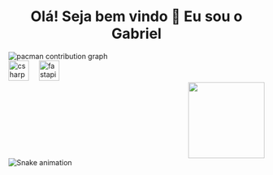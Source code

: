 <h1 align="center">Olá! Seja bem vindo 👋 Eu sou o Gabriel</h1>

<picture>
  <source media="(prefers-color-scheme: dark)" srcset="https://raw.githubusercontent.com/GabrielGBLdev/GabrielGBLdev/output/pacman-contribution-graph-dark.svg">
  <source media="(prefers-color-scheme: light)" srcset="https://raw.githubusercontent.com/GabrielGBLdev/GabrielGBLdev/output/pacman-contribution-graph.svg">
  <img alt="pacman contribution graph" src="https://raw.githubusercontent.com/GabrielGBLdev/GabrielGBLdev/output/pacman-contribution-graph.svg">
</picture>


<div align="left">
  <img src="https://cdn.jsdelivr.net/gh/devicons/devicon/icons/csharp/csharp-original.svg" height="40" alt="csharp logo"  />
  <img width="12" />
  <img src="https://cdn.jsdelivr.net/gh/devicons/devicon/icons/fastapi/fastapi-original.svg" height="40" alt="fastapi logo"  />
</div>

<img align="right" height="150" src="https://i.imgflip.com/65efzo.gif"  />

###

<br clear="both">

<img src="https://raw.githubusercontent.com/GabrielGBLdev/GabrielGBLdev/output/snake.svg" alt="Snake animation" />

###


